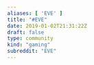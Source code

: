 ```yaml
---
aliases: [ 'EVE' ]
title: "#EVE"
date: 2019-01-02T21:31:22Z
draft: false
type: community
kind: "gaming"
subreddit: "EVE"
---
```

